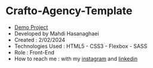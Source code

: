 # Crafto-Agency-Template
- [Demo Project](https://mahdihasanaghaei.github.io/Crafto-Agency-Template/)
- Developed by Mahdi Hasanaghaei
- Created : 2/02/2024
- Technologies Used : HTML5 - CSS3 - Flexbox - SASS
- Role : Front-End
- How to reach me : with my 
[instagram](https://www.instagram.com/mahdihasanaghaei.web/) and 
[linkedin](https://www.linkedin.com/in/mahdi-hasanaghaei/)
